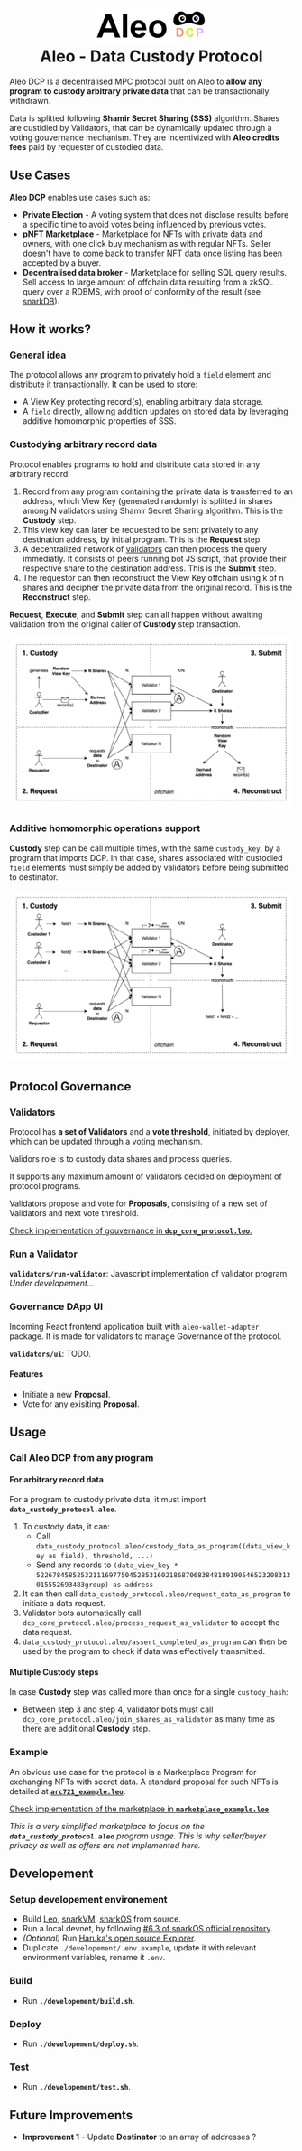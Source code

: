 <h1 align="center">
    <picture>
        <source media="(prefers-color-scheme: dark)" srcset="./media/aleo-dcp-dark-logo.png" width="200">
        <source media="(prefers-color-scheme: light)" srcset="./media/aleo-dcp-logo.png" width="200">
        <img alt="aleo DCP" src="./media/aleo-dcp-logo.png" width="200">
    </picture><br/>
    <b>
        Aleo - Data Custody Protocol
    </b>
</h1>

Aleo DCP is a decentralised MPC protocol built on Aleo to **allow any program to custody arbitrary private data** that can be transactionally withdrawn.

Data is splitted following **Shamir Secret Sharing (SSS)** algorithm. Shares are custidied by Validators, that can be dynamically updated through a voting gouvernance mechanism. They are incentivized with **Aleo credits fees** paid by requester of custodied data.

## Use Cases

**Aleo DCP** enables use cases such as:

- **Private Election** - A voting system that does not disclose results before a specific time to avoid votes being influenced by previous votes.
- **pNFT Marketplace** - Marketplace for NFTs with private data and owners, with one click buy mechanism as with regular NFTs. Seller doesn't have to come back to transfer NFT data once listing has been accepted by a buyer.
- **Decentralised data broker** - Marketplace for selling SQL query results. Sell access to large amount of offchain data resulting from a zkSQL query over a RDBMS, with proof of conformity of the result (see [snarkDB](https://snarkdb.com)).

## How it works?

### General idea

The protocol allows any program to privately hold a `field` element and distribute it transactionally. It can be used to store:

- A View Key protecting record(s), enabling arbitrary data storage.
- A `field` directly, allowing addition updates on stored data by leveraging additive homomorphic properties of SSS.

### Custodying arbitrary record data

Protocol enables programs to hold and distribute data stored in any arbitrary record:

1. Record from any program containing the private data is transferred to an address, which View Key (generated randomly) is splitted in shares among N validators using Shamir Secret Sharing algorithm. This is the **Custody** step.
2. This view key can later be requested to be sent privately to any destination address, by initial program. This is the **Request** step.
3. A decentralized network of [validators](#validators) can then process the query immediatly. It consists of peers running bot JS script, that provide their respective share to the destination address. This is the **Submit** step.
4. The requestor can then reconstruct the View Key offchain using k of n shares and decipher the private data from the original record. This is the **Reconstruct** step.

**Request**, **Execute**, and **Submit** step can all happen without awaiting validation from the original caller of **Custody** step transaction.

![alt text](./media/aleo-dcp-schema.png)

### Additive homomorphic operations support

**Custody** step can be call multiple times, with the same `custody_key`, by a program that imports DCP. In that case, shares associated with custodied `field` elements must simply be added by validators before being submitted to destinator.

![alt text](./media/aleo-dcp-schema-homomorphic.png)

## Protocol Governance

### Validators

Protocol has **a set of Validators** and a **vote threshold**, initiated by deployer, which can be updated through a voting mechanism.

Validors role is to custody data shares and process queries.

It supports any maximum amount of validators decided on deployment of protocol programs.

Validators propose and vote for **Proposals**, consisting of a new set of Validators and next vote threshold.

[Check implementation of gouvernance in **`dcp_core_protocol.leo`**.](programs/dcp_core_protocol/src/main.leo)

### Run a Validator

**`validators/run-validator`**: Javascript implementation of validator program.
*Under developement...*

### Governance DApp UI

Incoming React frontend application built with `aleo-wallet-adapter` package. It is made for validators to manage Governance of the protocol.

**`validators/ui`**: TODO.

#### Features

- Initiate a new **Proposal**.
- Vote for any exisiting **Proposal**.

## Usage

### Call Aleo DCP from any program

#### For arbitrary record data

For a program to custody private data, it must import **`data_custody_protocol.aleo`**.

1. To custody data, it can:
    - Call `data_custody_protocol.aleo/custody_data_as_program((data_view_key as field), threshold, ...)`
    - Send any records to `(data_view_key * 522678458525321116977504528531602186870683848189190546523208313015552693483group) as address`
2. It can then call `data_custody_protocol.aleo/request_data_as_program` to initiate a data request.
3. Validator bots automatically call `dcp_core_protocol.aleo/process_request_as_validator` to accept the data request.
4. `data_custody_protocol.aleo/assert_completed_as_program` can then be used by the program to check if data was effectively transmitted.

#### Multiple Custody steps

In case **Custody** step was called more than once for a single `custody_hash`:

- Between step 3 and step 4, validator bots must call `dcp_core_protocol.aleo/join_shares_as_validator` as many time as there are additional **Custody** step.

### Example

An obvious use case for the protocol is a Marketplace Program for exchanging NFTs with secret data. A standard proposal for such NFTs is detailed at [**`arc721_example.leo`**](/examples/nft_marketplace/programs/arc721_example/src/main.leo).

[Check implementation of the marketplace in **`marketplace_example.leo`**](/examples/nft_marketplace/programs/marketplace_example/src/main.leo)

*This is a very simplified marketplace to focus on the **`data_custody_protocol.aleo`** program usage. This is why seller/buyer privacy as well as offers are not implemented here.*

## Developement

### Setup developement environement

- Build [Leo](https://github.com/ProvableHQ/leo), [snarkVM](https://github.com/AleoNet/snarkVM), [snarkOS](https://github.com/AleoNet/snarkOS) from source.
- Run a local devnet, by following [#6.3 of snarkOS official repository](https://github.com/AleoNet/snarkOS?tab=readme-ov-file#633-view-a-local-devnet).
- *(Optional)* Run [Haruka's open source Explorer](https://github.com/HarukaMa/aleo-explorer).
- Duplicate `./developement/.env.example`, update it with relevant environment variables, rename it `.env`.

### Build

- Run **`./developement/build.sh`**.

### Deploy

- Run **`./developement/deploy.sh`**.

### Test

- Run **`./developement/test.sh`**.

## Future Improvements

- **Improvement 1** - Update **Destinator** to an array of addresses ?
